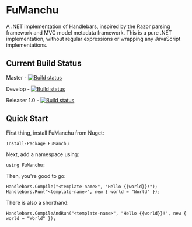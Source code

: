 FuManchu
========

A .NET implementation of Handlebars, inspired by the Razor parsing framework and MVC model metadata framework. This is a pure .NET implementation, without regular expressions or wrapping any JavaScript implementations.

Current Build Status
--------------------

Master - [![Build status](https://ci.appveyor.com/api/projects/status/yl1kuo2q42i8e7j0/branch/master?svg=true)](https://ci.appveyor.com/project/Antaris/fumanchu/branch/master)

Develop - [![Build status](https://ci.appveyor.com/api/projects/status/yl1kuo2q42i8e7j0/branch/develop?svg=true)](https://ci.appveyor.com/project/Antaris/fumanchu/branch/develop)

Releaser 1.0 - [![Build status](https://ci.appveyor.com/api/projects/status/yl1kuo2q42i8e7j0/branch/release-1.0?svg=true)](https://ci.appveyor.com/project/Antaris/fumanchu/branch/release-1.0)

Quick Start
-----------

First thing, install FuManchu from Nuget:

    Install-Package FuManchu

Next, add a namespace using:

    using FuManchu;

Then, you're good to go:

    Handlebars.Compile("<template-name>", "Hello {{world}}!");
    Handlebars.Run("<template-name>", new { world = "World" });

There is also a shorthand:

    Handlebars.CompileAndRun("<template-name>", "Hello {{world}}!", new { world = "World" });